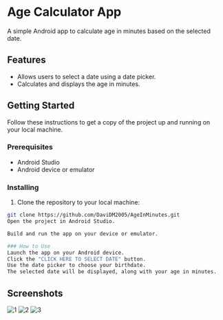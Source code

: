 # Age Calculator App

A simple Android app to calculate age in minutes based on the selected date.

## Features

- Allows users to select a date using a date picker.
- Calculates and displays the age in minutes.

## Getting Started

Follow these instructions to get a copy of the project up and running on your local machine.

### Prerequisites

- Android Studio
- Android device or emulator

### Installing

1. Clone the repository to your local machine:

```bash
git clone https://github.com/DaviDM2005/AgeInMinutes.git
Open the project in Android Studio.

Build and run the app on your device or emulator.

### How to Use
Launch the app on your Android device.
Click the "CLICK HERE TO SELECT DATE" button.
Use the date picker to choose your birthdate.
The selected date will be displayed, along with your age in minutes.
```

## Screenshots

![1](https://github.com/DaviDM2005/AgeInMinutes/assets/87268065/4375c2ea-3318-462e-95bb-094de58414b9)
![2](https://github.com/DaviDM2005/AgeInMinutes/assets/87268065/e4c747e4-519b-4803-a65f-aeff2404e7d2)
![3](https://github.com/DaviDM2005/AgeInMinutes/assets/87268065/e351805b-3139-4ad2-940c-dace31b35aaf)

